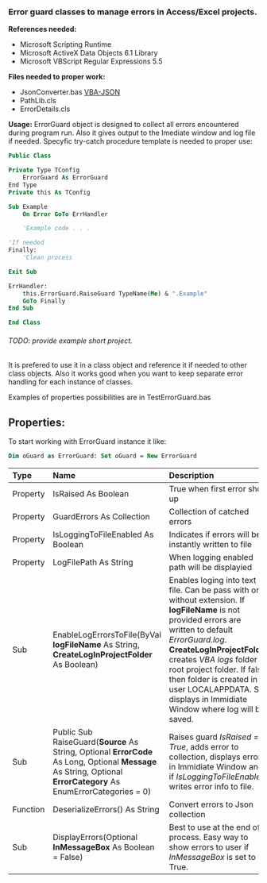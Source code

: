 ###  Error guard classes to manage errors in Access/Excel projects.

**References needed:**
- Microsoft Scripting Runtime
- Microsoft ActiveX Data Objects 6.1 Library
- Microsoft VBScript Regular Expressions 5.5

**Files needed to proper work:**
- JsonConverter.bas [VBA-JSON](https://github.com/VBA-tools/VBA-JSON "VBA-JSON")
- PathLib.cls
- ErrorDetails.cls

**Usage:**
ErrorGuard object is designed to collect all errors encountered during program run. Also it gives output to the Imediate window and log file if needed. Specyfic try-catch procedure template is needed to proper use:

```vb
Public Class

Private Type TConfig
    ErrorGuard As ErrorGuard
End Type
Private this As TConfig

Sub Example
    On Error GoTo ErrHandler

	'Example code . . .

'If needed
Finally:
    'Clean process

Exit Sub

ErrHandler:
    this.ErrorGuard.RaiseGuard TypeName(Me) & ".Example"
    GoTo Finally
End Sub

End Class
```

###### TODO: provide example short project.

It is prefered to use it in a class object and reference it if needed to other class objects. 
Also it works good when you want to keep separate error handling for each instance of classes.

Examples of properties possibilities are in TestErrorGuard.bas

## **Properties:**
To start working with ErrorGuard instance it like:
```vb
Dim oGuard as ErrorGuard: Set oGuard = New ErrorGuard
```
|  Type |Name   |Description   |
| :------------ | :------------ | :------------ |
| Property  |IsRaised As Boolean  | True when first error show up  |
| Property  |GuardErrors As Collection   | Collection of catched errors  |
|Property   | IsLoggingToFileEnabled  As Boolean  |  Indicates if errors will be instantly written to file |
|Property   | LogFilePath As String  | When logging enabled path will be displayied  |
|Sub   |EnableLogErrorsToFile(ByVal **logFileName** As String, **CreateLogInProjectFolder** As Boolean)   |Enables loging into text file. Can be pass with or without extension.  If **logFileName** is not provided errors are written to default *ErrorGuard.log*.  **CreateLogInProjectFolder** creates *VBA logs* folder in root project folder. If false then folder is created in user LOCALAPPDATA. Sub displays in Immidiate Window where log will be saved.  |
|Sub   | Public Sub RaiseGuard(**Source** As String, Optional **ErrorCode** As Long, Optional **Message** As String, Optional **ErrorCategory** As EnumErrorCategories = 0)   | Raises guard *IsRaised = True*, adds error to collection, displays error in Immidiate Window and if *IsLoggingToFileEnabled* writes error info to file.  |
|Function   | DeserializeErrors() As String  | Convert errors to Json collection  |
| Sub  | DisplayErrors(Optional **InMessageBox** As Boolean = False)   | Best to use at the end of process. Easy way to show errors to user if *InMessageBox* is set to True.     |
